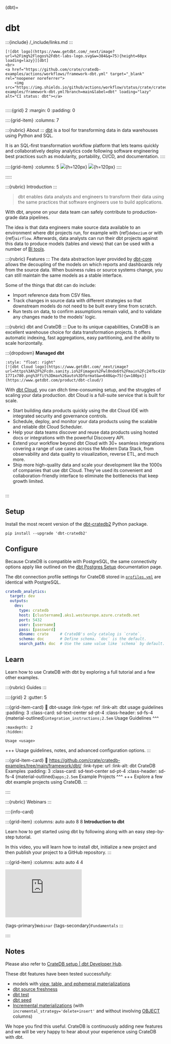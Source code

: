(dbt)=
# dbt

:::{include} /_include/links.md
:::

```{div} .float-right .text-right
[![dbt logo](https://www.getdbt.com/_next/image?url=%2Fimg%2Flogos%2Fdbt-labs-logo.svg&w=384&q=75){height=60px loading=lazy}][dbt]
<br>
<a href="https://github.com/crate/cratedb-examples/actions/workflows/framework-dbt.yml" target="_blank" rel="noopener noreferrer">
    <img src="https://img.shields.io/github/actions/workflow/status/crate/cratedb-examples/framework-dbt.yml?branch=main&label=dbt" loading="lazy" alt="CI status: dbt"></a>
```
```{div} .clearfix
```

:::::{grid} 2
:margin: 0
:padding: 0

::::{grid-item}
:columns: 7

:::{rubric} About
:::
[dbt] is a tool for transforming data in data warehouses using Python and SQL.

It is an SQL‑first transformation workflow platform that lets teams quickly and
collaboratively deploy analytics code following software engineering best practices
such as modularity, portability, CI/CD, and documentation.
::::

::::{grid-item}
:columns: 5
![](https://www.getdbt.com/_next/image?url=https%3A%2F%2Fcdn.sanity.io%2Fimages%2Fwl0ndo6t%2Fmain%2Fcd8cba01b3f756a3a7ed194e6e2d6a4072fac194-1220x1200.png%3Ffit%3Dmax%26auto%3Dformat&w=640&q=75){h=120px}
![](https://www.getdbt.com/_next/image?url=https%3A%2F%2Fcdn.sanity.io%2Fimages%2Fwl0ndo6t%2Fmain%2F58b87e47c2aed57fde9ccd49c927c3dff5b57d3c-1466x1130.png%3Ffit%3Dmax%26auto%3Dformat&w=640&q=75){h=120px}
::::

:::::

:::{rubric} Introduction
:::

> dbt enables data analysts and engineers to transform their data using the same
> practices that software engineers use to build applications.

With dbt, anyone on your data team can safely contribute to production-grade data
pipelines.

The idea is that data engineers make source data available to an environment where
dbt projects run, for example with {ref}`debezium` or with {ref}`airflow`.
Afterwards, data analysts can run their dbt projects against this data to produce models
(tables and views) that can be used with a number of [BI tools](#bi-tools).

:::{rubric} Features
:::
The data abstraction layer provided by [dbt-core] allows the decoupling of
the models on which reports and dashboards rely from the source data. When
business rules or source systems change, you can still maintain the same models
as a stable interface.

Some of the things that dbt can do include:

* Import reference data from CSV files.
* Track changes in source data with different strategies so that downstream
  models do not need to be built every time from scratch.
* Run tests on data, to confirm assumptions remain valid, and to validate
  any changes made to the models' logic.

:::{rubric} dbt and CrateDB
:::
Due to its unique capabilities, CrateDB is an excellent warehouse choice for
data transformation projects. It offers automatic indexing, fast aggregations,
easy partitioning, and the ability to scale horizontally.


:::{dropdown} **Managed dbt**
```{div}
:style: "float: right"
[![dbt Cloud logo](https://www.getdbt.com/_next/image?url=https%3A%2F%2Fcdn.sanity.io%2Fimages%2Fwl0ndo6t%2Fmain%2Fc24fbc41bfc3ddb7fcc64932be56f0836fd355c8-1771x780.png%3Ffit%3Dmax%26auto%3Dformat&w=640&q=75){w=180px}](https://www.getdbt.com/product/dbt-cloud/)
```

With [dbt Cloud], you can ditch time-consuming setup, and the struggles
of scaling your data production. dbt Cloud is a full-suite service that is built for
scale.

- Start building data products quickly using the dbt Cloud IDE with integrated security
  and governance controls.
- Schedule, deploy, and monitor your data products using the scalable and reliable dbt
  Cloud Scheduler.
- Help your data teams discover and reuse data products using hosted docs or integrations
  with the powerful Discovery API.
- Extend your workflow beyond dbt Cloud with 30+ seamless integrations covering a range
  of use cases across the Modern Data Stack, from observability and data quality to
  visualization, reverse ETL, and much more.
- Ship more high-quality data and scale your development like the 1000s of companies that
  use dbt Cloud. They’ve used its convenient and collaboration-friendly interface to
  eliminate the bottlenecks that keep growth limited.

```{div} .clearfix
```
:::


## Setup
Install the most recent version of the [dbt-cratedb2] Python package.
```shell
pip install --upgrade 'dbt-cratedb2'
```

## Configure
Because CrateDB is compatible with PostgreSQL, the same connectivity
options apply like outlined on the [dbt Postgres Setup] documentation
page.

The dbt connection profile settings for CrateDB stored in [`profiles.yml`]
are identical with PostgreSQL.
```yaml
cratedb_analytics:
  target: dev
  outputs:
    dev:
      type: cratedb
      host: [clustername].aks1.westeurope.azure.cratedb.net
      port: 5432
      user: [username]
      pass: [password]
      dbname: crate     # CrateDB's only catalog is `crate`.
      schema: doc       # Define schema. `doc` is the default.
      search_path: doc  # Use the same value like `schema` by default.
```


## Learn

Learn how to use CrateDB with dbt by exploring a full tutorial and
a few other examples.

:::{rubric} Guides
:::

::::{grid} 2
:gutter: 5

:::{grid-item-card}
:link: dbt-usage
:link-type: ref
:link-alt: dbt usage guidelines
:padding: 3
:class-card: sd-text-center sd-pt-4
:class-header: sd-fs-4
{material-outlined}`integration_instructions;2.5em`
Usage Guidelines
^^^
```{toctree}
:maxdepth: 2
:hidden:

Usage <usage>
```
+++
Usage guidelines, notes, and advanced configuration options.
:::

:::{grid-item-card}
:link: https://github.com/crate/cratedb-examples/tree/main/framework/dbt/
:link-type: url
:link-alt: dbt CrateDB Examples
:padding: 3
:class-card: sd-text-center sd-pt-4
:class-header: sd-fs-4
{material-outlined}`apps;2.5em`
Example Projects
^^^
+++
Explore a few dbt example projects using CrateDB.
:::

::::


:::{rubric} Webinars
:::

::::{info-card}

:::{grid-item}
:columns: auto auto 8 8
**Introduction to dbt**

Learn how to get started using dbt by following along
with an easy step-by-step tutorial.

In this video, you will learn how to install dbt, initialize a new project
and then publish your project to a GitHub repository.
:::

:::{grid-item}
:columns: auto auto 4 4

<iframe width="240" src="https://www.youtube-nocookie.com/embed/5rNquRnNb4E" title="YouTube video player" frameborder="0" allow="accelerometer; autoplay; clipboard-write; encrypted-media; gyroscope; picture-in-picture; web-share" allowfullscreen></iframe>
&nbsp;

{tags-primary}`Webinar`
{tags-secondary}`Fundamentals`
:::

::::

## Notes

Please also refer to [CrateDB setup | dbt Developer Hub](https://docs.getdbt.com/docs/core/connect-data-platform/cratedb-setup).

These dbt features have been tested successfully:

* models with [view, table, and ephemeral materializations](https://docs.getdbt.com/docs/build/materializations)
* [dbt source freshness](https://docs.getdbt.com/docs/deploy/source-freshness)
* [dbt test](https://docs.getdbt.com/docs/build/tests)
* [dbt seed](https://docs.getdbt.com/docs/build/seeds)
* [Incremental materializations](https://docs.getdbt.com/docs/build/incremental-models) (with `incremental_strategy='delete+insert'` and without involving [OBJECT](https://crate.io/docs/crate/reference/en/5.4/general/ddl/data-types.html#objects) columns)

We hope you find this useful. CrateDB is continuously adding new features and we will be very happy to hear about your experience using CrateDB with dbt.


[dbt]: https://www.getdbt.com/
[dbt-core]: https://github.com/dbt-labs/dbt-core
[dbt-cratedb2]: https://pypi.org/project/dbt-cratedb2/
[dbt Cloud]: https://www.getdbt.com/product/dbt-cloud/
[dbt Postgres Setup]: https://docs.getdbt.com/docs/core/connect-data-platform/postgres-setup
[`profiles.yml`]: https://docs.getdbt.com/docs/core/connect-data-platform/profiles.yml
